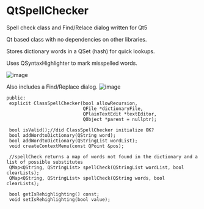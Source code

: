 # QtSpellChecker
Spell check class and Find/Relace dialog written for Qt5

Qt based class with no dependencies on other libraries.

Stores dictionary words in a QSet (hash) for quick lookups. 

Uses QSyntaxHighlighter to mark misspelled words. 

![image](https://user-images.githubusercontent.com/8164529/132950308-129c9bd8-4830-4bde-a8a8-159ba877cb4b.png)

Also includes a Find/Replace dialog.
![image](https://user-images.githubusercontent.com/8164529/132951507-828434bc-5f65-4bd5-90f0-b15d5b920e91.png)


   ```
   public:
    explicit ClassSpellChecker(bool allowRecursion,
                               QFile *dictionaryFile,
                               QPlainTextEdit *textEditor,
                               QObject *parent = nullptr);

    bool isValid();//did ClassSpellChecker initialize OK?
    bool addWordtoDictionary(QString word);
    bool addWordtoDictionary(QStringList wordList);
    void createContextMenu(const QPoint &pos);

    //spellCheck returns a map of words not found in the dictionary and a list of possible substitutes
    QMap<QString, QStringList> spellCheck(QStringList wordList, bool clearLists);
    QMap<QString, QStringList> spellCheck(QString words, bool clearLists);

    bool getIsRehighlighting() const;
    void setIsRehighlighting(bool value);
 
